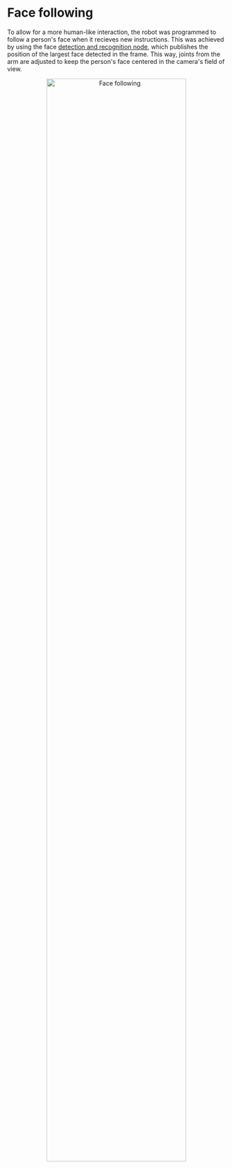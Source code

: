 # Face following

To allow for a more human-like interaction, the robot was programmed to follow a person's face when it recieves new instructions. This was achieved by using the face [detection and recognition node](../../../2024/Computer%20Vision/Human%20Analysis/Face%20Recognition.md), which publishes the position of the largest face detected in the frame. This way, joints from the arm are adjusted to keep the person's face centered in the camera's field of view.

<p align="center">
<img src= "/assets/home/HRI/FaceDet.png" alt= "Face following" width="80%" height="80%">
</p>
